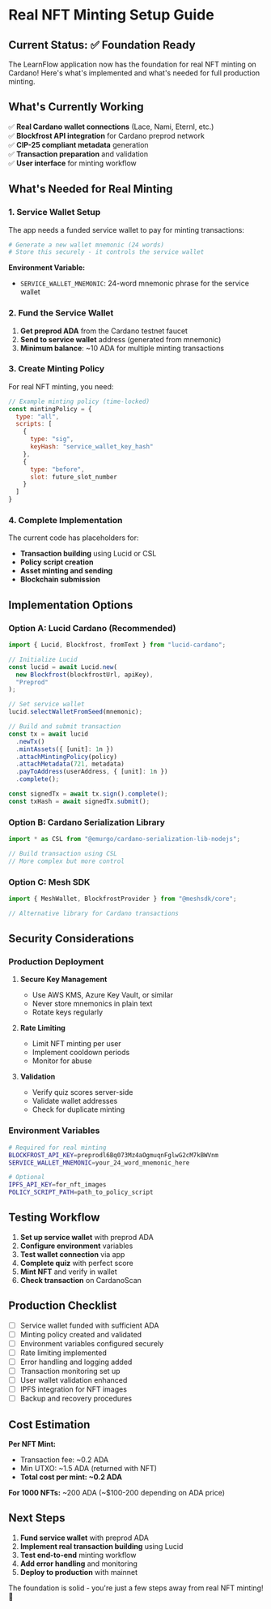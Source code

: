# Real NFT Minting Setup Guide

## Current Status: ✅ Foundation Ready

The LearnFlow application now has the foundation for real NFT minting on Cardano! Here's what's implemented and what's needed for full production minting.

## What's Currently Working

✅ **Real Cardano wallet connections** (Lace, Nami, Eternl, etc.)  
✅ **Blockfrost API integration** for Cardano preprod network  
✅ **CIP-25 compliant metadata** generation  
✅ **Transaction preparation** and validation  
✅ **User interface** for minting workflow  

## What's Needed for Real Minting

### 1. Service Wallet Setup

The app needs a funded service wallet to pay for minting transactions:

```bash
# Generate a new wallet mnemonic (24 words)
# Store this securely - it controls the service wallet
```

**Environment Variable:**
- `SERVICE_WALLET_MNEMONIC`: 24-word mnemonic phrase for the service wallet

### 2. Fund the Service Wallet

1. **Get preprod ADA** from the Cardano testnet faucet
2. **Send to service wallet** address (generated from mnemonic)
3. **Minimum balance**: ~10 ADA for multiple minting transactions

### 3. Create Minting Policy

For real NFT minting, you need:

```javascript
// Example minting policy (time-locked)
const mintingPolicy = {
  type: "all",
  scripts: [
    {
      type: "sig",
      keyHash: "service_wallet_key_hash"
    },
    {
      type: "before", 
      slot: future_slot_number
    }
  ]
}
```

### 4. Complete Implementation

The current code has placeholders for:

- **Transaction building** using Lucid or CSL
- **Policy script creation**
- **Asset minting and sending**
- **Blockchain submission**

## Implementation Options

### Option A: Lucid Cardano (Recommended)

```typescript
import { Lucid, Blockfrost, fromText } from "lucid-cardano";

// Initialize Lucid
const lucid = await Lucid.new(
  new Blockfrost(blockfrostUrl, apiKey),
  "Preprod"
);

// Set service wallet
lucid.selectWalletFromSeed(mnemonic);

// Build and submit transaction
const tx = await lucid
  .newTx()
  .mintAssets({ [unit]: 1n })
  .attachMintingPolicy(policy)
  .attachMetadata(721, metadata)
  .payToAddress(userAddress, { [unit]: 1n })
  .complete();

const signedTx = await tx.sign().complete();
const txHash = await signedTx.submit();
```

### Option B: Cardano Serialization Library

```typescript
import * as CSL from "@emurgo/cardano-serialization-lib-nodejs";

// Build transaction using CSL
// More complex but more control
```

### Option C: Mesh SDK

```typescript
import { MeshWallet, BlockfrostProvider } from "@meshsdk/core";

// Alternative library for Cardano transactions
```

## Security Considerations

### Production Deployment

1. **Secure Key Management**
   - Use AWS KMS, Azure Key Vault, or similar
   - Never store mnemonics in plain text
   - Rotate keys regularly

2. **Rate Limiting**
   - Limit NFT minting per user
   - Implement cooldown periods
   - Monitor for abuse

3. **Validation**
   - Verify quiz scores server-side
   - Validate wallet addresses
   - Check for duplicate minting

### Environment Variables

```bash
# Required for real minting
BLOCKFROST_API_KEY=preprodl6Bq073Mz4aOgmuqnFglwG2cM7kBWVnm
SERVICE_WALLET_MNEMONIC=your_24_word_mnemonic_here

# Optional
IPFS_API_KEY=for_nft_images
POLICY_SCRIPT_PATH=path_to_policy_script
```

## Testing Workflow

1. **Set up service wallet** with preprod ADA
2. **Configure environment** variables
3. **Test wallet connection** via app
4. **Complete quiz** with perfect score
5. **Mint NFT** and verify in wallet
6. **Check transaction** on CardanoScan

## Production Checklist

- [ ] Service wallet funded with sufficient ADA
- [ ] Minting policy created and validated
- [ ] Environment variables configured securely
- [ ] Rate limiting implemented
- [ ] Error handling and logging added
- [ ] Transaction monitoring set up
- [ ] User wallet validation enhanced
- [ ] IPFS integration for NFT images
- [ ] Backup and recovery procedures

## Cost Estimation

**Per NFT Mint:**
- Transaction fee: ~0.2 ADA
- Min UTXO: ~1.5 ADA (returned with NFT)
- **Total cost per mint: ~0.2 ADA**

**For 1000 NFTs:** ~200 ADA (~$100-200 depending on ADA price)

## Next Steps

1. **Fund service wallet** with preprod ADA
2. **Implement real transaction building** using Lucid
3. **Test end-to-end** minting workflow
4. **Add error handling** and monitoring
5. **Deploy to production** with mainnet

The foundation is solid - you're just a few steps away from real NFT minting! 🚀
